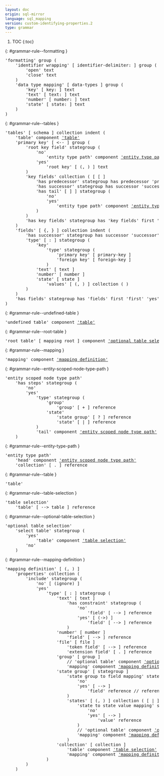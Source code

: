 ```yaml
---
layout: doc
origin: sql-mirror
language: sql_mapping
version: custom-identifying-properties.2
type: grammar
---
```


1. TOC
{:toc}


{: #grammar-rule--formatting }
<div class="language-js highlighter-rouge">
<div class="highlight">
<pre class="highlight language-js code-custom">
'<span class="token string">formatting</span>' group (
	'<span class="token string">identifier wrapping</span>' [ <span class="token operator">identifier-delimiter:</span> ] group (
		'<span class="token string">open</span>' text
		'<span class="token string">close</span>' text
	)
	'<span class="token string">data type mapping</span>' [ <span class="token operator">data-types</span> ] group (
		'<span class="token string">key</span>' [ <span class="token operator">key:</span> ] text
		'<span class="token string">text</span>' [ <span class="token operator">text:</span> ] text
		'<span class="token string">number</span>' [ <span class="token operator">number:</span> ] text
		'<span class="token string">state</span>' [ <span class="token operator">state:</span> ] text
	)
)
</pre>
</div>
</div>

{: #grammar-rule--tables }
<div class="language-js highlighter-rouge">
<div class="highlight">
<pre class="highlight language-js code-custom">
'<span class="token string">tables</span>' [ <span class="token operator">schema</span> ] collection indent (
	'<span class="token string">table</span>' component <a href="#grammar-rule--table">'table'</a>
	'<span class="token string">primary key</span>' [ <span class="token operator"><--</span> ] group (
		'<span class="token string">root key field</span>' stategroup (
			'<span class="token string">no</span>'
				'<span class="token string">entity type path</span>' component <a href="#grammar-rule--entity-type-path">'entity type path'</a>
			'<span class="token string">yes</span>'
				'<span class="token string">root key</span>' [ <span class="token operator">(</span>, <span class="token operator">)</span> ] text
		)
		'<span class="token string">key fields</span>' collection ( [ <span class="token operator">[</span> ]
			'<span class="token string">has predecessor</span>' stategroup has predecessor '<span class="token string">predecessor</span>' '<span class="token string">yes</span>' '<span class="token string">no</span>'
			'<span class="token string">has successor</span>' stategroup has successor '<span class="token string">successor</span>' '<span class="token string">yes</span>' '<span class="token string">no</span>'
			'<span class="token string">has tail</span>' [ <span class="token operator">]</span> ] stategroup (
				'<span class="token string">no</span>'
				'<span class="token string">yes</span>'
					'<span class="token string">entity type path</span>' component <a href="#grammar-rule--entity-type-path">'entity type path'</a>
			)
		)
		'<span class="token string">has key fields</span>' stategroup has '<span class="token string">key fields</span>' first '<span class="token string">first</span>' last '<span class="token string">last</span>' '<span class="token string">yes</span>' '<span class="token string">no</span>'
	)
	'<span class="token string">fields</span>' [ <span class="token operator">{</span>, <span class="token operator">}</span> ] collection indent (
		'<span class="token string">has successor</span>' stategroup has successor '<span class="token string">successor</span>' '<span class="token string">yes</span>' '<span class="token string">no</span>'
		'<span class="token string">type</span>' [ <span class="token operator">:</span> ] stategroup (
			'<span class="token string">key</span>'
				'<span class="token string">type</span>' stategroup (
					'<span class="token string">primary key</span>' [ <span class="token operator">primary-key</span> ]
					'<span class="token string">foreign key</span>' [ <span class="token operator">foreign-key</span> ]
				)
			'<span class="token string">text</span>' [ <span class="token operator">text</span> ]
			'<span class="token string">number</span>' [ <span class="token operator">number</span> ]
			'<span class="token string">state</span>' [ <span class="token operator">state</span> ]
				'<span class="token string">values</span>' [ <span class="token operator">(</span>, <span class="token operator">)</span> ] collection ( )
		)
	)
	'<span class="token string">has fields</span>' stategroup has '<span class="token string">fields</span>' first '<span class="token string">first</span>' '<span class="token string">yes</span>' '<span class="token string">no</span>'
)
</pre>
</div>
</div>

{: #grammar-rule--undefined-table }
<div class="language-js highlighter-rouge">
<div class="highlight">
<pre class="highlight language-js code-custom">
'<span class="token string">undefined table</span>' component <a href="#grammar-rule--table">'table'</a>
</pre>
</div>
</div>

{: #grammar-rule--root-table }
<div class="language-js highlighter-rouge">
<div class="highlight">
<pre class="highlight language-js code-custom">
'<span class="token string">root table</span>' [ <span class="token operator">mapping</span> <span class="token operator">root</span> ] component <a href="#grammar-rule--optional-table-selection">'optional table selection'</a>
</pre>
</div>
</div>

{: #grammar-rule--mapping }
<div class="language-js highlighter-rouge">
<div class="highlight">
<pre class="highlight language-js code-custom">
'<span class="token string">mapping</span>' component <a href="#grammar-rule--mapping-definition">'mapping definition'</a>
</pre>
</div>
</div>

{: #grammar-rule--entity-scoped-node-type-path }
<div class="language-js highlighter-rouge">
<div class="highlight">
<pre class="highlight language-js code-custom">
'<span class="token string">entity scoped node type path</span>'
	'<span class="token string">has steps</span>' stategroup (
		'<span class="token string">no</span>'
		'<span class="token string">yes</span>'
			'<span class="token string">type</span>' stategroup (
				'<span class="token string">group</span>'
					'<span class="token string">group</span>' [ <span class="token operator">+</span> ] reference
				'<span class="token string">state</span>'
					'<span class="token string">state group</span>' [ <span class="token operator">?</span> ] reference
					'<span class="token string">state</span>' [ <span class="token operator">|</span> ] reference
			)
			'<span class="token string">tail</span>' component <a href="#grammar-rule--entity-scoped-node-type-path">'entity scoped node type path'</a>
	)
</pre>
</div>
</div>

{: #grammar-rule--entity-type-path }
<div class="language-js highlighter-rouge">
<div class="highlight">
<pre class="highlight language-js code-custom">
'<span class="token string">entity type path</span>'
	'<span class="token string">head</span>' component <a href="#grammar-rule--entity-scoped-node-type-path">'entity scoped node type path'</a>
	'<span class="token string">collection</span>' [ <span class="token operator">.</span> ] reference
</pre>
</div>
</div>

{: #grammar-rule--table }
<div class="language-js highlighter-rouge">
<div class="highlight">
<pre class="highlight language-js code-custom">
'<span class="token string">table</span>'
</pre>
</div>
</div>

{: #grammar-rule--table-selection }
<div class="language-js highlighter-rouge">
<div class="highlight">
<pre class="highlight language-js code-custom">
'<span class="token string">table selection</span>'
	'<span class="token string">table</span>' [ <span class="token operator">--></span> <span class="token operator">table</span> ] reference
</pre>
</div>
</div>

{: #grammar-rule--optional-table-selection }
<div class="language-js highlighter-rouge">
<div class="highlight">
<pre class="highlight language-js code-custom">
'<span class="token string">optional table selection</span>'
	'<span class="token string">select table</span>' stategroup (
		'<span class="token string">yes</span>'
			'<span class="token string">table</span>' component <a href="#grammar-rule--table-selection">'table selection'</a>
		'<span class="token string">no</span>'
	)
</pre>
</div>
</div>

{: #grammar-rule--mapping-definition }
<div class="language-js highlighter-rouge">
<div class="highlight">
<pre class="highlight language-js code-custom">
'<span class="token string">mapping definition</span>' [ <span class="token operator">(</span>, <span class="token operator">)</span> ]
	'<span class="token string">properties</span>' collection (
		'<span class="token string">include</span>' stategroup (
			'<span class="token string">no</span>' [ <span class="token operator">(ignore)</span> ]
			'<span class="token string">yes</span>'
				'<span class="token string">type</span>' [ <span class="token operator">:</span> ] stategroup (
					'<span class="token string">text</span>' [ <span class="token operator">text</span> ]
						'<span class="token string">has constraint</span>' stategroup (
							'<span class="token string">no</span>'
								'<span class="token string">field</span>' [ <span class="token operator">--></span> ] reference
							'<span class="token string">yes</span>' [ <span class="token operator">(->)</span> ]
								'<span class="token string">field</span>' [ <span class="token operator">--></span> ] reference
						)
					'<span class="token string">number</span>' [ <span class="token operator">number</span> ]
						'<span class="token string">field</span>' [ <span class="token operator">--></span> ] reference
					'<span class="token string">file</span>' [ <span class="token operator">file</span> ]
						'<span class="token string">token field</span>' [ <span class="token operator">--></span> ] reference
						'<span class="token string">extension field</span>' [ <span class="token operator">.</span> ] reference
					'<span class="token string">group</span>' [ <span class="token operator">group</span> ]
						// '<span class="token string">optional table</span>' component <a href="#grammar-rule--optional-table-selection">'optional table selection'</a>
						'<span class="token string">mapping</span>' component <a href="#grammar-rule--mapping-definition">'mapping definition'</a>
					'<span class="token string">state group</span>' [ <span class="token operator">stategroup</span> ]
						'<span class="token string">state group to field mapping</span>' stategroup (
							'<span class="token string">no</span>'
							'<span class="token string">yes</span>' [ <span class="token operator">--></span> ]
								'<span class="token string">field</span>' reference // reference !&'<span class="token string">table</span>'.'<span class="token string">fields</span>'
						)
						'<span class="token string">states</span>' [ <span class="token operator">(</span>, <span class="token operator">)</span> ] collection ( [ <span class="token operator">|</span> ]
							'<span class="token string">state to state value mapping</span>' stategroup (
								'<span class="token string">no</span>'
								'<span class="token string">yes</span>' [ <span class="token operator">--></span> ]
									'<span class="token string">value</span>' reference
							)
							// '<span class="token string">optional table</span>' component <a href="#grammar-rule--optional-table-selection">'optional table selection'</a>
							'<span class="token string">mapping</span>' component <a href="#grammar-rule--mapping-definition">'mapping definition'</a>
						)
					'<span class="token string">collection</span>' [ <span class="token operator">collection</span> ]
						'<span class="token string">table</span>' component <a href="#grammar-rule--table-selection">'table selection'</a>
						'<span class="token string">mapping</span>' component <a href="#grammar-rule--mapping-definition">'mapping definition'</a>
				)
		)
	)
</pre>
</div>
</div>
